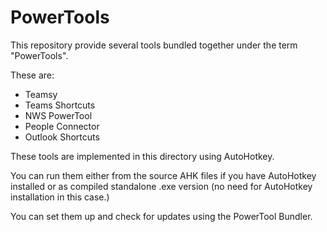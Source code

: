 # PowerTools

This repository provide several tools bundled together under the term "PowerTools".

These are:
- Teamsy
- Teams Shortcuts
- NWS PowerTool
- People Connector
- Outlook Shortcuts

These tools are implemented in this directory using AutoHotkey.

You can run them either from the source AHK files if you have AutoHotkey installed
or as compiled standalone .exe version (no need for AutoHotkey installation in this case.)

You can set them up and check for updates using the PowerTool Bundler.
